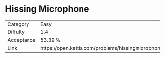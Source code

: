 # Hissing Microphone

<table>
    <tr>
        <td>Category</td>
        <td>Easy</td>
    </tr>
    <tr>
        <td>Diffulty</td>
        <td>1.4</td>
    </tr>
    <tr>
        <td>Acceptance</td>
        <td>53.39 %</td>
    </tr>
    <tr>
        <td>Link</td>
        <td>https://open.kattis.com/problems/hissingmicrophone</td>
    </tr>
</table>